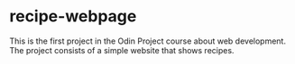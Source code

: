 # recipe-webpage
This is the first project in the Odin Project course about web development. The project consists of a simple website that shows recipes.

